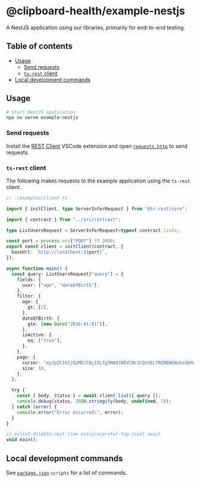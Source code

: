 # @clipboard-health/example-nestjs <!-- omit from toc -->

A NestJS application using our libraries, primarily for end-to-end testing.

## Table of contents <!-- omit from toc -->

- [Usage](#usage)
  - [Send requests](#send-requests)
  - [`ts-rest` client](#ts-rest-client)
- [Local development commands](#local-development-commands)

## Usage

```bash
# Start NestJS application
npx nx serve example-nestjs
```

### Send requests

Install the [REST Client](https://marketplace.visualstudio.com/items?itemName=humao.rest-client) VSCode extension and open [`requests.http`](./requests.http) to send requests.

### `ts-rest` client

The following makes requests to the example application using the `ts-rest` client.

<!-- prettier-ignore -->
```typescript
// ./examples/client.ts

import { initClient, type ServerInferRequest } from "@ts-rest/core";

import { contract } from "../src/contract";

type ListUsersRequest = ServerInferRequest<typeof contract.list>;

const port = process.env["PORT"] ?? 3000;
export const client = initClient(contract, {
  baseUrl: `http://localhost:${port}`,
});

async function main() {
  const query: ListUsersRequest["query"] = {
    fields: {
      user: ["age", "dateOfBirth"],
    },
    filter: {
      age: {
        gt: [2],
      },
      dateOfBirth: {
        gte: [new Date("2016-01-01")],
      },
      isActive: {
        eq: ["true"],
      },
    },
    page: {
      cursor: "eyJpZCI6IjQ2MDJCNjI5LTg3N0QtNEVCNC1CQzhELTREM0NGNzkzQkM2NSJ9",
      size: 10,
    },
  };

  try {
    const { body, status } = await client.list({ query });
    console.debug(status, JSON.stringify(body, undefined, 2));
  } catch (error) {
    console.error("Error occurred:", error);
  }
}

// eslint-disable-next-line unicorn/prefer-top-level-await
void main();

```

## Local development commands

See [`package.json`](./package.json) `scripts` for a list of commands.

